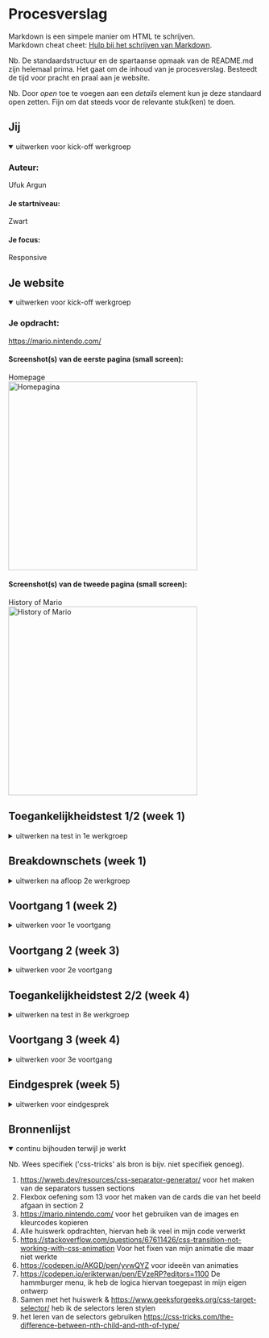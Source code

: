 # Procesverslag
Markdown is een simpele manier om HTML te schrijven.  
Markdown cheat cheet: [Hulp bij het schrijven van Markdown](https://github.com/adam-p/markdown-here/wiki/Markdown-Cheatsheet).

Nb. De standaardstructuur en de spartaanse opmaak van de README.md zijn helemaal prima. Het gaat om de inhoud van je procesverslag. Besteedt de tijd voor pracht en praal aan je website.

Nb. Door *open* toe te voegen aan een *details* element kun je deze standaard open zetten. Fijn om dat steeds voor de relevante stuk(ken) te doen.





## Jij

<details open>
  <summary>uitwerken voor kick-off werkgroep</summary>

  ### Auteur:
  Ufuk Argun

  #### Je startniveau:
  Zwart

  #### Je focus:
  Responsive
 
</details>





## Je website

<details open>
  <summary>uitwerken voor kick-off werkgroep</summary>

  ### Je opdracht:
  https://mario.nintendo.com/

  #### Screenshot(s) van de eerste pagina (small screen): 
  Homepage  
  <img src="readme-images/eerste-pagina.png" width="375px" alt="Homepagina">

  #### Screenshot(s) van de tweede pagina (small screen):
  History of Mario  
  <img src="readme-images/tweede-pagina.png" width="375px" alt="History of Mario">
 
</details>



## Toegankelijkheidstest 1/2 (week 1)

<details>
  <summary>uitwerken na test in 1e werkgroep</summary>

  ### Bevindingen
  Lijst met je bevindingen die in de test naar voren kwamen:

  #### Screenreader
  Hier korte omschrijving (met indien nodig afbeeldingen)

  Hier een omschrijving van hoe het opgelost kan worden (met indien nodig afbeeldingen)


  #### Muis en Toetsenbord 
  Hier korte omschrijving (met indien nodig afbeeldingen)

  Hier een omschrijving van hoe het opgelost kan worden (met indien nodig afbeeldingen)


  #### Motoriek (shocks, elastiekjes)
  Hier korte omschrijving (met indien nodig afbeeldingen)

  Hier een omschrijving van hoe het opgelost kan worden (met indien nodig afbeeldingen)


  #### Visueel (brillen, contrast, kleurenblind, dark/light). 
  Hier korte omschrijving (met indien nodig afbeeldingen)

  Hier een omschrijving van hoe het opgelost kan worden (met indien nodig afbeeldingen)

</details>



## Breakdownschets (week 1)

<details>
  <summary>uitwerken na afloop 2e werkgroep</summary>

  ### de hele pagina: 
  <img src="readme-images/dummy-plaatje.jpg" width="375px" alt="breakdown van de hele pagina">

  ### dynamisch deel (bijv menu): 
  <img src="readme-images/dummy-plaatje.jpg" width="375px" alt="breakdown van een dynamisch deel">

  ### wellicht nog een dynamisch deel (bijv filter): 
  <img src="readme-images/dummy-plaatje.jpg" width="375px" alt="breakdown van nog een dynamisch deel">

</details>





## Voortgang 1 (week 2)

<details>
  <summary>uitwerken voor 1e voortgang</summary>

  ### Stand van zaken
  hier dit ging goed & dit was lastig (neem ook screenshots op van delen van je website en code)
  Het inschatten welke manieren ik moest gebruiken om dezelfde resultaat te behalen was goed, zo is mario op de hero, 3 plaatjes die achter elkaar zijn gestackt, ik heb dit kunnen namaken door position:absolute; te gebruiken.
  <img src="readme-images/SVZ-goed.png" width="844px" alt="Foto van dat de characters achter elkaar staan">

  Wat minder goed ging zijn die separation dividers, ze waren moeilijk om goed te plaatsen en geven mij nog vraagtekens voor hoe ik ze responsive zou moeten maken. Ik had problemen om de "Mario in the news" kop voor de divider te krijgen, na een tijdje zoeken op google kwam ik er achter dat ik nooit een position had gegeven en daardoor de z-index het maar niet bleef doen
  <img src="readme-images/SVZ-fout.png" width="844px" alt="Foto van dat de divider design met ducttape code is neergezet">

  Wat ook minder goed ging was de Title selector die de originele site functionerend heeft gekregen, ik had hier veel tijd aan besteed totdat ik mij besefte dat een ul li gebruikt moest worden.
  Ik had een beginnetje daar aan gemaakt maar heb het tijdelijk als comment staan zodat het voor dit gesprek er nog goed uit ziet.
  <img src="readme-images/SVZ-fout2.png" width="871px" alt="Foto van dat de title selector nog niet werkt maar wel de juiste richting op gaat">


  ### Agenda voor meeting
  samen met je groepje opstellen

  | student 1      | student 2          | student 3          | 
  | Rouicha        | Beau               | Ufuk               |
  | dit bespreken  | en dit             | Feedback vragen    | 
  | en dat ook nog | dit als er tijd is | Bespreken wat de   | 
  | ...            | ...                | juiste keuzes zijn |               


  ### Verslag van meeting
  hier na afloop snel de uitkomsten van de meeting vastleggen

  - punt 1
  - punt 2
  - nog een punt
  - ...

</details>





## Voortgang 2 (week 3)

<details>
  <summary>uitwerken voor 2e voortgang</summary>

  ### Stand van zaken
  hier dit ging goed & dit was lastig (neem ook screenshots op van delen van je website en code)
  Wat goed ging was het plaatsen van de content in de html, omdat alle content eigenlijk van de site was te verkrijgen
  ik heb paar GIF's moeten omzetten naar een jpg, met een converter addon wat veel tijd in beslag nam uiteindelijk.

  ### Verslag van meeting
  hier na afloop snel de uitkomsten van de meeting vastleggen

  - nth-ofchild > nth tf type
  - canvas > divs
  - selector niet in js doen maar proberen in css met target selector
  - geen p in een a
  - hoofd item relatief maken

</details>





## Toegankelijkheidstest 2/2 (week 4)

<details>
  <summary>uitwerken na test in 8e werkgroep</summary>

  ### Bevindingen
  Lijst met je bevindingen die in de test naar voren kwamen (geef ook aan wat er verbeterd is):

  #### Screenreader
  Hier korte omschrijving (met indien nodig afbeeldingen)

  Hier een omschrijving van hoe het opgelost kan worden (met indien nodig afbeeldingen)


  #### Muis en Toetsenbord 
  Hier korte omschrijving (met indien nodig afbeeldingen)

  Hier een omschrijving van hoe het opgelost kan worden (met indien nodig afbeeldingen)


  #### Motoriek (shocks, elastiekjes)
  Hier korte omschrijving (met indien nodig afbeeldingen)

  Hier een omschrijving van hoe het opgelost kan worden (met indien nodig afbeeldingen)


  #### Visueel (brillen, contrast, kleurenblind, dark/light). 
  Hier korte omschrijving (met indien nodig afbeeldingen)

  Hier een omschrijving van hoe het opgelost kan worden (met indien nodig afbeeldingen)

</details>





## Voortgang 3 (week 4)

<details>
  <summary>uitwerken voor 3e voortgang</summary>

  ### Stand van zaken
  hier dit ging goed & dit was lastig (neem ook screenshots op van delen van je website en code)


  ### Agenda voor meeting
  samen met je groepje opstellen

  | student 1      | student 2          | student 3    | student 4        |
  | ---            | ---                | ---          | ---              |
  | dit bespreken  | en dit             | en ik dit    | en dan ik dat    |
  | en dat ook nog | dit als er tijd is | nog een punt | dit wil ik zeker |
  | ...            | ...                | ...          | ...              |


  ### Verslag van meeting
  hier na afloop snel de uitkomsten van de meeting vastleggen

  - punt 1
  - punt 2
  - nog een punt
  - ...

</details>





## Eindgesprek (week 5)

<details>
  <summary>uitwerken voor eindgesprek</summary>

  ### Je uitkomst - karakteristiek screenshots:
  <img src="readme-images/uitkomst.png" width="375px" alt="uitomst opdracht 1">
  <img src="readme-images/uitkomst2.png" width="375px" alt="uitomst opdracht 1">


  ### Dit ging goed/Heb ik geleerd: 
  Korte omschrijving met plaatjes
  De nieuwe manieren die css nu aanbied, vroeger werkte ik namelijk alleen met bootstrap,
  maar omdat ik flexbox heb geleerd is het zeker bruikbaar in de toekomst
    <img src="readme-images/flexboxgroot.png" width="375px" alt="flexbox voor een groot scherm">
    <img src="readme-images/flexboxmiddel.png" width="375px" alt="flexbox voor een middel scherm">
    <img src="readme-images/flexboxklein.png" width="375px" alt="flexbox voor een klein scherm">

  ### Dit was lastig/Is niet gelukt:
  Korte omschrijving met plaatjes
  De title selector was vrij moeilijk doordat ik geen js hiervoor mocht gebruiken, ik had met de docent besproken hoe de logica hoorde te zijn,
  maar na uren lang op google en stackoverflow kijken gaf ik het op, dit heeft ook een groot deel van mijn tijd ingenomen.


  <img src="readme-images/titleselector.png" width="375px" alt="Het voorbeeld die ik niet na kon mmaken">
</details>





## Bronnenlijst

<details open>
  <summary>continu bijhouden terwijl je werkt</summary>

  Nb. Wees specifiek ('css-tricks' als bron is bijv. niet specifiek genoeg).

  1. https://wweb.dev/resources/css-separator-generator/ voor het maken van de separators tussen sections
  2. Flexbox oefening som 13 voor het maken van de cards die van het beeld afgaan in section 2
  3. https://mario.nintendo.com/ voor het gebruiken van de images en kleurcodes kopieren
  4. Alle huiswerk opdrachten, hiervan heb ik veel in mijn code verwerkt
  5. https://stackoverflow.com/questions/67611426/css-transition-not-working-with-css-animation Voor het fixen van mijn animatie die maar niet werkte
  6. https://codepen.io/AKGD/pen/yvwQYZ voor ideeën van animaties
  7. https://codepen.io/erikterwan/pen/EVzeRP?editors=1100 De hammburger menu, ik heb de logica hiervan toegepast in mijn eigen ontwerp
  8. Samen met het huiswerk & https://www.geeksforgeeks.org/css-target-selector/ heb ik de selectors leren stylen
  9. het leren van de selectors gebruiken https://css-tricks.com/the-difference-between-nth-child-and-nth-of-type/
  

</details>